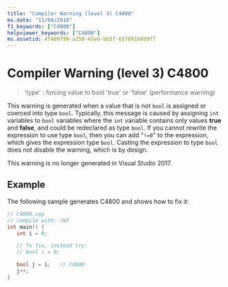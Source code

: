 ```yaml
---
title: "Compiler Warning (level 3) C4800"
ms.date: "11/04/2016"
f1_keywords: ["C4800"]
helpviewer_keywords: ["C4800"]
ms.assetid: 4f409799-a250-45ed-bb5f-657691b0d9f7
---
```

# Compiler Warning (level 3) C4800

> '*type*' : forcing value to bool 'true' or 'false' (performance warning)

This warning is generated when a value that is not `bool` is assigned or coerced into type `bool`. Typically, this message is caused by assigning `int` variables to `bool` variables where the `int` variable contains only values **true** and **false**, and could be redeclared as type `bool`. If you cannot rewrite the expression to use type `bool`, then you can add "`!=0`" to the expression, which gives the expression type `bool`. Casting the expression to type `bool` does not disable the warning, which is by design.

This warning is no longer generated in Visual Studio 2017.

## Example

The following sample generates C4800 and shows how to fix it:

```cpp
// C4800.cpp
// compile with: /W3
int main() {
   int i = 0;

   // To fix, instead try:
   // bool i = 0;

   bool j = i;   // C4800
   j++;
}
```